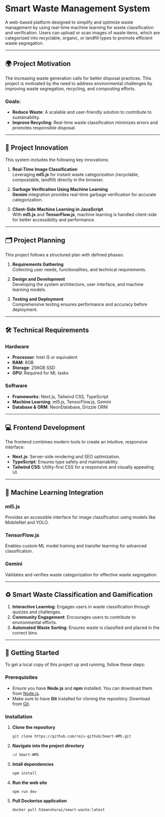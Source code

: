 # Smart Waste Management System

A web-based platform designed to simplify and optimize waste management by using real-time machine learning for waste classification and verification. Users can upload or scan images of waste items, which are categorized into recyclable, organic, or landfill types to promote efficient waste segregation.

---

## 🌍 Project Motivation

The increasing waste generation calls for better disposal practices. This project is motivated by the need to address environmental challenges by improving waste segregation, recycling, and composting efforts.

### Goals:

- **Reduce Waste**: A scalable and user-friendly solution to contribute to sustainability.
- **Improve Recycling**: Real-time waste classification minimizes errors and promotes responsible disposal.

---

## 🚀 Project Innovation

This system includes the following key innovations:

1. **Real-Time Image Classification**  
   Leveraging **ml5.js** for instant waste categorization (recyclable, compostable, landfill) directly in the browser.

2. **Garbage Verification Using Machine Learning**  
   **Gemini** integration provides real-time garbage verification for accurate categorization.

3. **Client-Side Machine Learning in JavaScript**  
   With **ml5.js** and **TensorFlow.js**, machine learning is handled client-side for better accessibility and performance.

---

## 🗂️ Project Planning

This project follows a structured plan with defined phases:

1. **Requirements Gathering**  
   Collecting user needs, functionalities, and technical requirements.

2. **Design and Development**  
   Developing the system architecture, user interface, and machine learning models.

3. **Testing and Deployment**  
   Comprehensive testing ensures performance and accuracy before deployment.

---

## 🛠️ Technical Requirements

### Hardware

- **Processor**: Intel i5 or equivalent
- **RAM**: 8GB
- **Storage**: 256GB SSD
- **GPU**: Required for ML tasks

### Software

- **Frameworks**: Next.js, Tailwind CSS, TypeScript
- **Machine Learning**: ml5.js, TensorFlow.js, Gemini
- **Database & ORM**: NeonDatabase, Drizzle ORM

---

## 💻 Frontend Development

The frontend combines modern tools to create an intuitive, responsive interface:

- **Next.js**: Server-side rendering and SEO optimization.
- **TypeScript**: Ensures type safety and maintainability.
- **Tailwind CSS**: Utility-first CSS for a responsive and visually appealing UI.

---

## 🧠 Machine Learning Integration

### ml5.js

Provides an accessible interface for image classification using models like MobileNet and YOLO.

### TensorFlow.js

Enables custom ML model training and transfer learning for advanced classification.

### Gemini

Validates and verifies waste categorization for effective waste segregation.

---

## ♻️ Smart Waste Classification and Gamification

1. **Interactive Learning**: Engages users in waste classification through quizzes and challenges.
2. **Community Engagement**: Encourages users to contribute to environmental efforts.
3. **Automated Waste Sorting**: Ensures waste is classified and placed in the correct bins.

---

## 🚀 Getting Started

To get a local copy of this project up and running, follow these steps:

### Prerequisites

- Ensure you have **Node.js** and **npm** installed. You can download them from [Node.js](https://nodejs.org/).
- Make sure to have **Git** installed for cloning the repository. Download from [Git](https://git-scm.com/).

### Installation

1. **Clone the repository**

   ```bash
   git clone https://github.com/rais-github/Smart-WMS.git
   ```

2. **Navigate into the project directory**
   ```bash
   cd Smart-WMS
   ```
3. **Intall dependencies**
   ```bash
   npm install
   ```
4. **Run the web site**
   ```bash
   npm run dev
   ```
5. **Pull Dockerise application**
   ```bash
   docker pull h1manshurai/smart-waste:latest
   ```

